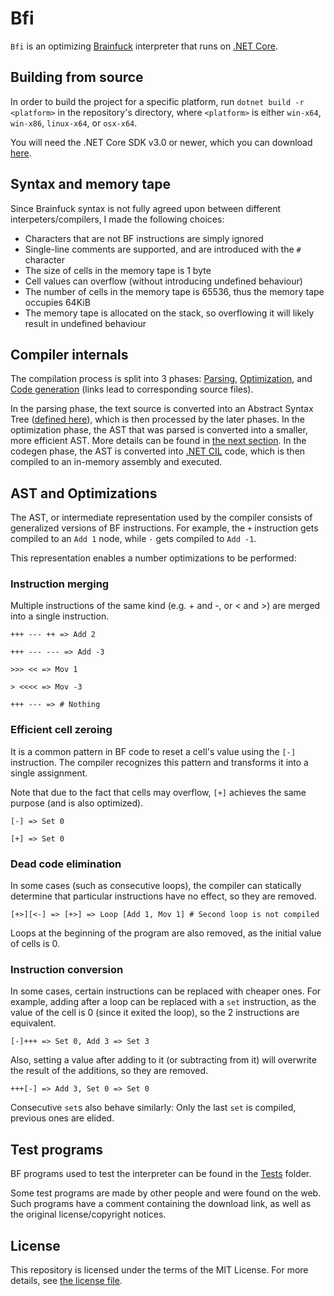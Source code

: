 # Bfi

`Bfi` is an optimizing [Brainfuck](https://en.wikipedia.org/wiki/Brainfuck) interpreter that runs on [.NET Core](https://en.wikipedia.org/wiki/.NET_Core).

## Building from source

In order to build the project for a specific platform, run `dotnet build -r <platform>` in the repository's directory, where `<platform>` is either `win-x64`, `win-x86`, `linux-x64`, or `osx-x64`.

You will need the .NET Core SDK v3.0 or newer, which you can download [here](https://dotnet.microsoft.com/download).

## Syntax and memory tape

Since Brainfuck syntax is not fully agreed upon between different interpeters/compilers, I made the following choices:

* Characters that are not BF instructions are simply ignored
* Single-line comments are supported, and are introduced with the `#` character
* The size of cells in the memory tape is 1 byte
* Cell values can overflow (without introducing undefined behaviour)
* The number of cells in the memory tape is 65536, thus the memory tape occupies 64KiB
* The memory tape is allocated on the stack, so overflowing it will likely result in undefined behaviour

## Compiler internals

The compilation process is split into 3 phases: [Parsing](src/Bfi/Parser.fs), [Optimization](src/Bfi/Optimizer.fs), and [Code generation](src/Bfi/Codegen.fs) (links lead to corresponding source files).

In the parsing phase, the text source is converted into an Abstract Syntax Tree ([defined here](src/Bfi/Ast.fs)), which is then processed by the later phases.
In the optimization phase, the AST that was parsed is converted into a smaller, more efficient AST. More details can be found in [the next section](#ast-and-optimizations).
In the codegen phase, the AST is converted into [.NET CIL](https://en.wikipedia.org/wiki/Common_Intermediate_Language) code, which is then compiled to an in-memory assembly and executed.

## AST and Optimizations

The AST, or intermediate representation used by the compiler consists of generalized versions of BF instructions.
For example, the `+` instruction gets compiled to an `Add 1` node, while `-` gets compiled to `Add -1`.

This representation enables a number optimizations to be performed:

### Instruction merging

Multiple instructions of the same kind (e.g. + and -, or < and >) are merged into a single instruction.

```bf
+++ --- ++ => Add 2
```

```bf
+++ --- --- => Add -3
```

```bf
>>> << => Mov 1
```

```bf
> <<<< => Mov -3
```

```bf
+++ --- => # Nothing
```

### Efficient cell zeroing

It is a common pattern in BF code to reset a cell's value using the `[-]` instruction.
The compiler recognizes this pattern and transforms it into a single assignment.

Note that due to the fact that cells may overflow, `[+]` achieves the same purpose (and is also optimized).

```bf
[-] => Set 0
```

```bf
[+] => Set 0
```

### Dead code elimination

In some cases (such as consecutive loops), the compiler can statically determine that particular instructions have no effect, so they are removed.

```bf
[+>][<-] => [+>] => Loop [Add 1, Mov 1] # Second loop is not compiled
```

Loops at the beginning of the program are also removed, as the initial value of cells is 0.

### Instruction conversion

In some cases, certain instructions can be replaced with cheaper ones.
For example, adding after a loop can be replaced with a `set` instruction, as the value of the cell is 0 (since it exited the loop), so the 2 instructions are equivalent.

```bf
[-]+++ => Set 0, Add 3 => Set 3
```

Also, setting a value after adding to it (or subtracting from it) will overwrite the result of the additions, so they are removed.

```bf
+++[-] => Add 3, Set 0 => Set 0
```

Consecutive `set`s also behave similarly: Only the last `set` is compiled, previous ones are elided.

## Test programs

BF programs used to test the interpreter can be found in the [Tests](Tests/) folder.

Some test programs are made by other people and were found on the web. Such programs have a comment containing the download link, as well as the original license/copyright notices.

## License

This repository is licensed under the terms of the MIT License.
For more details, see [the license file](LICENSE.txt).